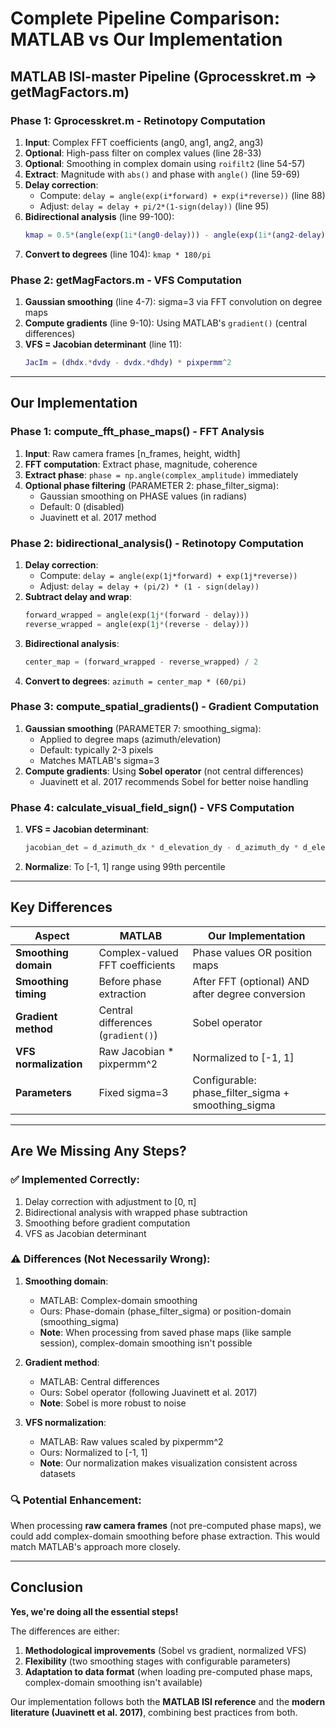 # Complete Pipeline Comparison: MATLAB vs Our Implementation

## MATLAB ISI-master Pipeline (Gprocesskret.m → getMagFactors.m)

### Phase 1: Gprocesskret.m - Retinotopy Computation
1. **Input**: Complex FFT coefficients (ang0, ang1, ang2, ang3)
2. **Optional**: High-pass filter on complex values (line 28-33)
3. **Optional**: Smoothing in complex domain using `roifilt2` (line 54-57)
4. **Extract**: Magnitude with `abs()` and phase with `angle()` (line 59-69)
5. **Delay correction**:
   - Compute: `delay = angle(exp(i*forward) + exp(i*reverse))` (line 88)
   - Adjust: `delay = delay + pi/2*(1-sign(delay))` (line 95)
6. **Bidirectional analysis** (line 99-100):
   ```matlab
   kmap = 0.5*(angle(exp(1i*(ang0-delay))) - angle(exp(1i*(ang2-delay))))
   ```
7. **Convert to degrees** (line 104): `kmap * 180/pi`

### Phase 2: getMagFactors.m - VFS Computation
1. **Gaussian smoothing** (line 4-7): sigma=3 via FFT convolution on degree maps
2. **Compute gradients** (line 9-10): Using MATLAB's `gradient()` (central differences)
3. **VFS = Jacobian determinant** (line 11):
   ```matlab
   JacIm = (dhdx.*dvdy - dvdx.*dhdy) * pixpermm^2
   ```

---

## Our Implementation

### Phase 1: compute_fft_phase_maps() - FFT Analysis
1. **Input**: Raw camera frames [n_frames, height, width]
2. **FFT computation**: Extract phase, magnitude, coherence
3. **Extract phase**: `phase = np.angle(complex_amplitude)` immediately
4. **Optional phase filtering** (PARAMETER 2: phase_filter_sigma):
   - Gaussian smoothing on PHASE values (in radians)
   - Default: 0 (disabled)
   - Juavinett et al. 2017 method

### Phase 2: bidirectional_analysis() - Retinotopy Computation
1. **Delay correction**:
   - Compute: `delay = angle(exp(1j*forward) + exp(1j*reverse))`
   - Adjust: `delay = delay + (pi/2) * (1 - sign(delay))`
2. **Subtract delay and wrap**:
   ```python
   forward_wrapped = angle(exp(1j*(forward - delay)))
   reverse_wrapped = angle(exp(1j*(reverse - delay)))
   ```
3. **Bidirectional analysis**:
   ```python
   center_map = (forward_wrapped - reverse_wrapped) / 2
   ```
4. **Convert to degrees**: `azimuth = center_map * (60/pi)`

### Phase 3: compute_spatial_gradients() - Gradient Computation
1. **Gaussian smoothing** (PARAMETER 7: smoothing_sigma):
   - Applied to degree maps (azimuth/elevation)
   - Default: typically 2-3 pixels
   - Matches MATLAB's sigma=3
2. **Compute gradients**: Using **Sobel operator** (not central differences)
   - Juavinett et al. 2017 recommends Sobel for better noise handling

### Phase 4: calculate_visual_field_sign() - VFS Computation
1. **VFS = Jacobian determinant**:
   ```python
   jacobian_det = d_azimuth_dx * d_elevation_dy - d_azimuth_dy * d_elevation_dx
   ```
2. **Normalize**: To [-1, 1] range using 99th percentile

---

## Key Differences

| Aspect | MATLAB | Our Implementation |
|--------|--------|-------------------|
| **Smoothing domain** | Complex-valued FFT coefficients | Phase values OR position maps |
| **Smoothing timing** | Before phase extraction | After FFT (optional) AND after degree conversion |
| **Gradient method** | Central differences (`gradient()`) | Sobel operator |
| **VFS normalization** | Raw Jacobian * pixpermm^2 | Normalized to [-1, 1] |
| **Parameters** | Fixed sigma=3 | Configurable: phase_filter_sigma + smoothing_sigma |

---

## Are We Missing Any Steps?

### ✅ Implemented Correctly:
1. Delay correction with adjustment to [0, π]
2. Bidirectional analysis with wrapped phase subtraction
3. Smoothing before gradient computation
4. VFS as Jacobian determinant

### ⚠️ Differences (Not Necessarily Wrong):
1. **Smoothing domain**:
   - MATLAB: Complex-domain smoothing
   - Ours: Phase-domain (phase_filter_sigma) or position-domain (smoothing_sigma)
   - **Note**: When processing from saved phase maps (like sample session), complex-domain smoothing isn't possible

2. **Gradient method**:
   - MATLAB: Central differences
   - Ours: Sobel operator (following Juavinett et al. 2017)
   - **Note**: Sobel is more robust to noise

3. **VFS normalization**:
   - MATLAB: Raw values scaled by pixpermm^2
   - Ours: Normalized to [-1, 1]
   - **Note**: Our normalization makes visualization consistent across datasets

### 🔍 Potential Enhancement:
When processing **raw camera frames** (not pre-computed phase maps), we could add complex-domain smoothing before phase extraction. This would match MATLAB's approach more closely.

---

## Conclusion

**Yes, we're doing all the essential steps!**

The differences are either:
1. **Methodological improvements** (Sobel vs gradient, normalized VFS)
2. **Flexibility** (two smoothing stages with configurable parameters)
3. **Adaptation to data format** (when loading pre-computed phase maps, complex-domain smoothing isn't available)

Our implementation follows both the **MATLAB ISI reference** and the **modern literature (Juavinett et al. 2017)**, combining best practices from both.

